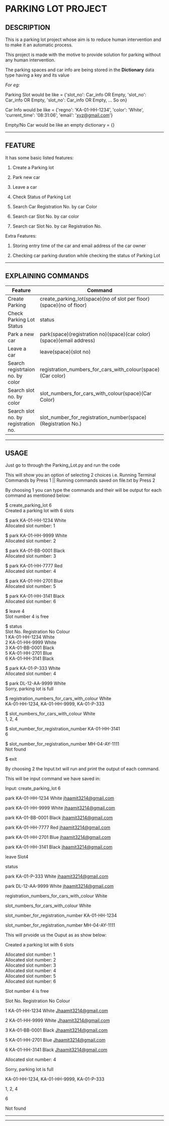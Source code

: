 # PARKING LOT PROJECT

## DESCRIPTION

This is a parking lot project whose aim is to reduce human intervention and to make it an automatic process.

This project is made with the motive to provide solution for parking without any human intervention.

The parking spaces and car info are being stored in the **Dictionary** data type having a key and its value


_For eg:_

Parking Slot would be like = {'slot_no': Car_info OR Empty, 'slot_no': Car_info OR Empty, 'slot_no': Car_info OR Empty, ... So on}

Car Info would be like = {'regno': 'KA-01-HH-1234', 'color': 'White', 'current_time': '08:31:06', 'email': 'xyz@gmail.com'}

Empty/No Car would be like an empty dictionary = {}

---

## FEATURE

It has some basic listed features:

1. Create a Parking lot

2. Park new car

3. Leave a car

4. Check Status of Parking Lot

5. Search Car Registration No. by car Color

6. Search car Slot No. by car color

7. Search car Slot No. by car Registration No.

Extra Features:


1. Storing entry time of the car and email address of the car owner

2. Checking car parking duration while checking the status of Parking Lot

---

## EXPLAINING COMMANDS

| Feature                             | Command                                                              | Eg                                                |
| ----------------------------------- | -------------------------------------------------------------------- | ------------------------------------------------- |
| Create Parking                      | create_parking_lot(space)(no of slot per floor)(space)(no of floor)  | create_parking_lot 6 1                            |
| Check Parking Lot Status            | status                                                               | status                                            |
| Park a new car                      | park(space)(registration no)(space)(car color)(space)(email address) | park KA-01-HH-1234 White amitkumar66966@gmail.com |
| Leave a car                         | leave(space)(slot no)                                                | leave Floor1Slot4                                 |
| Search registrtaion no. by color    | registration_numbers_for_cars_with_colour(space)(Car color)          | registration_numbers_for_cars_with_colour White   |
| Search slot no. by color            | slot_numbers_for_cars_with_colour(space)(Car Color)                  | slot_numbers_for_cars_with_colour White           |
| Search slot no. by registration no. | slot_number_for_registration_number(space)(Registration No.)         | slot_number_for_registration_number KA-01-HH-1234 |

---

## USAGE

Just go to through the Parking_Lot.py and run the code 

This will show you an option of selecting 2 choices i.e. Running Terminal Commands by Press 1 || Running commands saved on file.txt by Press 2

By choosing 1 you can type the commands and their will be output for each command as mentioned below:

$ create_parking_lot 6  
Created a parking lot with 6 slots  

$ park KA-01-HH-1234 White  
Allocated slot number: 1  

$ park KA-01-HH-9999 White  
Allocated slot number: 2  

$ park KA-01-BB-0001 Black  
Allocated slot number: 3  

$ park KA-01-HH-7777 Red  
Allocated slot number: 4  

$ park KA-01-HH-2701 Blue  
Allocated slot number: 5  

$ park KA-01-HH-3141 Black  
Allocated slot number: 6  

$ leave 4  
Slot number 4 is free  

$ status  
Slot No. Registration No Colour  
1 KA-01-HH-1234 White  
2 KA-01-HH-9999 White  
3 KA-01-BB-0001 Black  
5 KA-01-HH-2701 Blue  
6 KA-01-HH-3141 Black  

$ park KA-01-P-333 White  
Allocated slot number: 4  

$ park DL-12-AA-9999 White  
Sorry, parking lot is full  

$ registration_numbers_for_cars_with_colour White  
KA-01-HH-1234, KA-01-HH-9999, KA-01-P-333  

$ slot_numbers_for_cars_with_colour White  
1, 2, 4  

$ slot_number_for_registration_number KA-01-HH-3141  
6  

$ slot_number_for_registration_number MH-04-AY-1111  
Not found  

$ exit



By choosing 2 the Input.txt will run and print the output of each command.

This will be input command we have saved in:

Input:
create_parking_lot 6

park KA-01-HH-1234 White jhaamit3214@gmail.com

park KA-01-HH-9999 White jhaamit3214@gmail.com

park KA-01-BB-0001 Black jhaamit3214@gmail.com

park KA-01-HH-7777 Red jhaamit3214@gmail.com

park KA-01-HH-2701 Blue jhaamit3214@gmail.com

park KA-01-HH-3141 Black jhaamit3214@gmail.com

leave Slot4

status

park KA-01-P-333 White jhaamit3214@gmail.com

park DL-12-AA-9999 White jhaamit3214@gmail.com

registration_numbers_for_cars_with_colour White

slot_numbers_for_cars_with_colour White

slot_number_for_registration_number KA-01-HH-1234

slot_number_for_registration_number MH-04-AY-1111

This will prvoide us the Ouput as as show below:

Created a parking lot with 6 slots

Allocated slot number: 1  
Allocated slot number: 2  
Allocated slot number: 3  
Allocated slot number: 4  
Allocated slot number: 5  
Allocated slot number: 6

Slot number 4 is free 

Slot No. Registration No Colour

1 KA-01-HH-1234 White  Jhaamit3214@gmail.com

2 KA-01-HH-9999 White  Jhaamit3214@gmail.com

3 KA-01-BB-0001 Black  Jhaamit3214@gmail.com

5 KA-01-HH-2701 Blue   Jhaamit3214@gmail.com

6 KA-01-HH-3141 Black  Jhaamit3214@gmail.com

Allocated slot number: 4

Sorry, parking lot is full

KA-01-HH-1234, KA-01-HH-9999, KA-01-P-333

1, 2, 4

6

Not found



---

---

